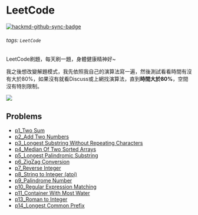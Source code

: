 # LeetCode

[![hackmd-github-sync-badge](https://hackmd.io/9fuzTIuSQk-pVIN_TM2qAA/badge)](https://hackmd.io/9fuzTIuSQk-pVIN_TM2qAA)

###### tags: `LeetCode`

LeetCode刷題，每天刷一題，身體健康精神好~

我之後想改變解題模式，我先依照我自己的演算法寫一遍，然後測試看看時間有沒有大於80%，如果沒有就看Discuss或上網找演算法，直到**時間大於80%**，空間沒有特別限制。

![](https://i.imgur.com/WF4PW9v.png)

## Problems
* [p1_Two Sum](https://github.com/AndyChiangSH/LeetCode/tree/master/src/p1_TwoSum)
* [p2_Add Two Numbers](https://github.com/AndyChiangSH/LeetCode/tree/master/src/p2_AddTwoNumbers)
* [p3_Longest Substring Without Repeating Characters](https://github.com/AndyChiangSH/LeetCode/tree/master/src/p3_LongestSubstringWithoutRepeatingCharacters)
* [p4_Median Of Two Sorted Arrays](https://github.com/AndyChiangSH/LeetCode/tree/master/src/p4_MedianOfTwoSortedArrays)
* [p5_Longest Palindromic Substring](https://github.com/AndyChiangSH/LeetCode/tree/master/src/p5_LongestPalindromicSubstring)
* [p6_ZigZag Conversion](https://github.com/AndyChiangSH/LeetCode/tree/master/src/p6_ZigZagConversion)
* [p7_Reverse Integer](https://github.com/AndyChiangSH/LeetCode/tree/master/src/p7_ReverseInteger)
* [p8_String to Integer (atoi)](https://github.com/AndyChiangSH/LeetCode/tree/master/src/p8_StringToInteger)
* [p9_Palindrome Number](https://github.com/AndyChiangSH/LeetCode/tree/master/src/p9_PalindromeNumber)
* [p10_Regular Expression Matching](https://github.com/AndyChiangSH/LeetCode/tree/master/src/p010_RegularExpressionMatching)
* [p11_Container With Most Water](https://github.com/AndyChiangSH/LeetCode/tree/master/src/p011_ContainerWithMostWater)
* [p13_Roman to Integer](https://github.com/AndyChiangSH/LeetCode/tree/master/src/p13_RomanToInteger)
* [p14_Longest Common Prefix](https://github.com/AndyChiangSH/LeetCode/tree/master/src/p014_LongestCommonPrefix)
